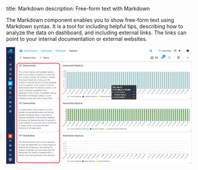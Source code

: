 title: Markdown
description: Free-form text with Markdown

The Markdown component enables you to show free-form text using Markdown syntax. It is a tool for including helpful tips, describing how to analyze the data on dashboard, and including external links. 
The links can point to your internal documentation or external websites.

![Markdown Component](../images/dashboards/markdown-component.png)

